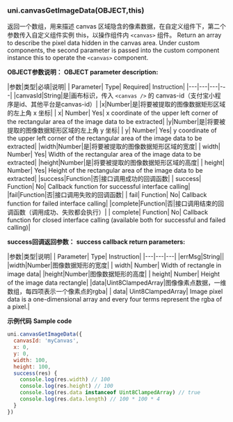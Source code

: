 ### uni.canvasGetImageData(OBJECT,this)

返回一个数组，用来描述 canvas 区域隐含的像素数据，在自定义组件下，第二个参数传入自定义组件实例 this，以操作组件内 `<canvas>` 组件。
Return an array to describe the pixel data hidden in the canvas area. Under custom components, the second parameter is passed into the custom component instance this to operate the `<canvas>` component.

**OBJECT参数说明：**
**OBJECT parameter description:**

|参数|类型|必填|说明|
| Parameter| Type| Required| Instruction|
|---|---|---|---|
|canvasId|String|是|画布标识，传入 ```<canvas />``` 的 canvas-id（支付宝小程序是id、其他平台是canvas-id）|
|x|Number|是|将要被提取的图像数据矩形区域的左上角 x 坐标|
| x| Number| Yes| x coordinate of the upper left corner of the rectangular area of the image data to be extracted|
|y|Number|是|将要被提取的图像数据矩形区域的左上角 y 坐标|
| y| Number| Yes| y coordinate of the upper left corner of the rectangular area of the image data to be extracted|
|width|Number|是|将要被提取的图像数据矩形区域的宽度|
| width| Number| Yes| Width of the rectangular area of the image data to be extracted|
|height|Number|是|将要被提取的图像数据矩形区域的高度|
| height| Number| Yes| Height of the rectangular area of the image data to be extracted|
|success|Function|否|接口调用成功的回调函数|
| success| Function| No| Callback function for successful interface calling|
|fail|Function|否|接口调用失败的回调函数|
| fail| Function| No| Callback function for failed interface calling|
|complete|Function|否|接口调用结束的回调函数（调用成功、失败都会执行）|
| complete| Function| No| Callback function for closed interface calling (available both for successful and failed calling)|

**success回调返回参数：**
**success callback return parameters:**

|参数|类型|说明|
| Parameter| Type| Instruction|
|---|---|---|
|errMsg|String||
|width|Number|图像数据矩形的宽度|
| width| Number| Width of rectangle in image data|
|height|Number|图像数据矩形的高度|
| height| Number| Height of the image data rectangle|
|data|Uint8ClampedArray|图像像素点数据，一维数组，每四项表示一个像素点的rgba|
| data| Uint8ClampedArray| Image pixel data is a one-dimensional array and every four terms represent the rgba of a pixel.|


**示例代码**
**Sample code**

```javascript
uni.canvasGetImageData({
  canvasId: 'myCanvas',
  x: 0,
  y: 0,
  width: 100,
  height: 100,
  success(res) {
    console.log(res.width) // 100
    console.log(res.height) // 100
    console.log(res.data instanceof Uint8ClampedArray) // true
    console.log(res.data.length) // 100 * 100 * 4
  }
})
```

